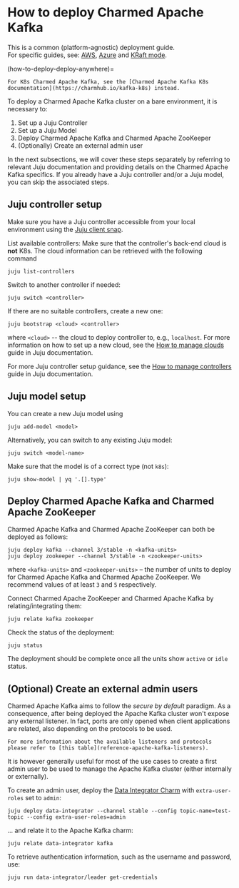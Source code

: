 # How to deploy Charmed Apache Kafka

This is a common (platform-agnostic) deployment guide.  
For specific guides, see: [AWS](how-to-deploy-deploy-on-aws), [Azure](how-to-deploy-deploy-on-azure) and [KRaft mode](how-to-deploy-kraft-mode).

(how-to-deploy-deploy-anywhere)=

```{caution}
For K8s Charmed Apache Kafka, see the [Charmed Apache Kafka K8s documentation](https://charmhub.io/kafka-k8s) instead.
```

To deploy a Charmed Apache Kafka cluster on a bare environment, it is necessary to:

1. Set up a Juju Controller
2. Set up a Juju Model
3. Deploy Charmed Apache Kafka and Charmed Apache ZooKeeper
4. (Optionally) Create an external admin user

In the next subsections, we will cover these steps separately by referring to 
relevant Juju documentation and providing details on the Charmed Apache Kafka specifics.
If you already have a Juju controller and/or a Juju model, you can skip the associated steps.

## Juju controller setup

Make sure you have a Juju controller accessible from 
your local environment using the [Juju client snap](https://snapcraft.io/juju). 

List available controllers:
Make sure that the controller's back-end cloud is **not** K8s. 
The cloud information can be retrieved with the following command

```shell
juju list-controllers
```

Switch to another controller if needed:

```shell
juju switch <controller>
```

If there are no suitable controllers, create a new one:

```shell
juju bootstrap <cloud> <controller>
```

where `<cloud>` -- the cloud to deploy controller to, e.g., `localhost`. For more information on how to set up a new cloud, see the [How to manage clouds](https://documentation.ubuntu.com/juju/latest/howto/manage-clouds/index.html) guide in Juju documentation.

For more Juju controller setup guidance, see the [How to manage controllers](https://documentation.ubuntu.com/juju/3.6/howto/manage-controllers/) guide in Juju documentation.

## Juju model setup

You can create a new Juju model using 

```shell
juju add-model <model>
```

Alternatively, you can switch to any existing Juju model: 

```shell
juju switch <model-name>
```

Make sure that the model is of a correct type (not `k8s`):

```shell
juju show-model | yq '.[].type'
```

## Deploy Charmed Apache Kafka and Charmed Apache ZooKeeper

Charmed Apache Kafka and Charmed Apache ZooKeeper can both be deployed as follows:

```shell
juju deploy kafka --channel 3/stable -n <kafka-units>
juju deploy zookeeper --channel 3/stable -n <zookeeper-units>
```

where `<kafka-units>` and `<zookeeper-units>` – the number of units to deploy for Charmed Apache Kafka and Charmed Apache ZooKeeper. We recommend values of at least `3` and `5` respectively.

Connect Charmed Apache ZooKeeper and Charmed Apache Kafka by relating/integrating them:

```shell
juju relate kafka zookeeper
```

Check the status of the deployment:

```shell
juju status
```

The deployment should be complete once all the units show `active` or `idle` status.

## (Optional) Create an external admin users

Charmed Apache Kafka aims to follow the _secure by default_ paradigm. As a consequence, after being deployed the Apache Kafka cluster
won't expose any external listener.
In fact, ports are only opened when client applications are related, also
depending on the protocols to be used.

```{note}
For more information about the available listeners and protocols please refer to [this table](reference-apache-kafka-listeners). 
```

It is however generally useful for most of the use cases to create a first admin user
to be used to manage the Apache Kafka cluster (either internally or externally).

To create an admin user, deploy the [Data Integrator Charm](https://charmhub.io/data-integrator) with
`extra-user-roles` set to `admin`:

```shell
juju deploy data-integrator --channel stable --config topic-name=test-topic --config extra-user-roles=admin
```

... and relate it to the Apache Kafka charm:

```shell
juju relate data-integrator kafka
```

To retrieve authentication information, such as the username and password, use:

```shell
juju run data-integrator/leader get-credentials
```
